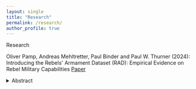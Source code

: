 ```yaml
---
layout: single
title: "Research"
permalink: /research/
author_profile: true
---
```


Research

<style>
summary {
  cursor: pointer;
  font-weight: normal;
  transition: font-weight 10s ease;
}
summary:hover {
  font-weight: bold;
}
</style>

Oliver Pamp, Andreas Mehltretter, Paul Binder and Paul W. Thurner (2024): Introducing the Rebels' Armament Dataset (RAD): Empirical Evidence on Rebel Military Capabilities [Paper](https://journals.sagepub.com/doi/10.1177/00220027241297692)


<details>
  <summary>Abstract</summary>

  <p>
text
  </p>
</details>



